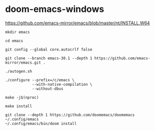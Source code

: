 # doom-emacs-windows
https://github.com/emacs-mirror/emacs/blob/master/nt/INSTALL.W64
```shell
mkdir emacs
```
```shell
cd emacs
```
```shell
git config --global core.autocrlf false
```
```shell
git clone --branch emacs-30.1 --depth 1 https://github.com/emacs-mirror/emacs.git .
```
```shell
./autogen.sh
```
```shell
./configure --prefix=/c/emacs \
            --with-native-compilation \
            --without-dbus

```
```shell
make -j$(nproc)
```
```shell
make install
```
```shell
git clone --depth 1 https://github.com/doomemacs/doomemacs ~/.config/emacs
~/.config/emacs/bin/doom install
```
